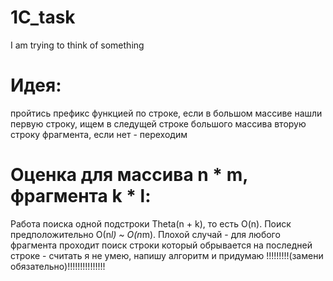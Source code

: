 # 1C_task
I am trying to think of something

# Идея: 
пройтись префикс функцией по строке, если в большом массиве нашли первую строку, ищем в следущей строке большого массива вторую строку фрагмента, если нет - переходим

# Оценка для массива n * m, фрагмента k * l:
Работа поиска одной подстроки Theta(n + k), то есть O(n). Поиск предположительно О(n*l) ~ O(n*m). Плохой случай - для любого фрагмента проходит поиск строки который обрывается на последней строке - считать я не умею, напишу алгоритм и придумаю !!!!!!!!!(замени обязательно)!!!!!!!!!!!!!!!
